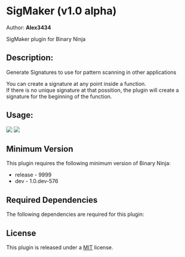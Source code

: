 # SigMaker (v1.0 alpha)
Author: **Alex3434**

SigMaker plugin for Binary Ninja

## Description:

Generate Signatures to use for pattern scanning in other applications

You can create a signature at any point inside a function.  
If there is no unique signature at that possition, the plugin will create a signature for the beginning of the function.

## Usage:

<img src="https://i.gyazo.com/21adb3afcf0b8ab09a67e6a7eb6bcb9d.gif"/>

<img src="https://i.gyazo.com/c193a1cf9bfc89b09306b6ee5baee2be.gif"/>

## Minimum Version

This plugin requires the following minimum version of Binary Ninja:

 * release - 9999
 * dev - 1.0.dev-576


## Required Dependencies

The following dependencies are required for this plugin:



## License

This plugin is released under a [MIT](LICENSE) license.


